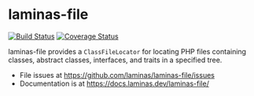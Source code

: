 # laminas-file

[![Build Status](https://travis-ci.com/laminas/laminas-file.svg?branch=master)](https://travis-ci.com/laminas/laminas-file)
[![Coverage Status](https://coveralls.io/repos/github/laminas/laminas-file/badge.svg?branch=master)](https://coveralls.io/github/laminas/laminas-file?branch=master)

laminas-file provides a `ClassFileLocator` for locating PHP files containing
classes, abstract classes, interfaces, and traits in a specified tree.

- File issues at https://github.com/laminas/laminas-file/issues
- Documentation is at https://docs.laminas.dev/laminas-file/
